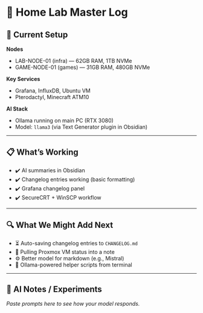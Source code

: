 # 🧠 Home Lab Master Log

## 🔧 Current Setup

**Nodes**
- LAB-NODE-01 (infra) — 62GB RAM, 1TB NVMe
- GAME-NODE-01 (games) — 31GB RAM, 480GB NVMe

**Key Services**
- Grafana, InfluxDB, Ubuntu VM
- Pterodactyl, Minecraft ATM10

**AI Stack**
- Ollama running on main PC (RTX 3080)
- Model: `llama3` (via Text Generator plugin in Obsidian)

---

## 📋 What’s Working

- ✔️ AI summaries in Obsidian
- ✔️ Changelog entries working (basic formatting)
- ✔️ Grafana changelog panel
- ✔️ SecureCRT + WinSCP workflow

---

## 🔍 What We Might Add Next

- ⏳ Auto-saving changelog entries to `CHANGELOG.md`
- 🔄 Pulling Proxmox VM status into a note
- ⚙️ Better model for markdown (e.g., Mistral)
- 🧪 Ollama-powered helper scripts from terminal

---

## 🧠 AI Notes / Experiments

_Paste prompts here to see how your model responds._

